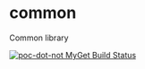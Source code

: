 # common
Common library

[![poc-dot-not MyGet Build Status](https://www.myget.org/BuildSource/Badge/poc-dot-not?identifier=e196c9be-1c71-44f7-9265-5a02abff09d3)](https://www.myget.org/)
